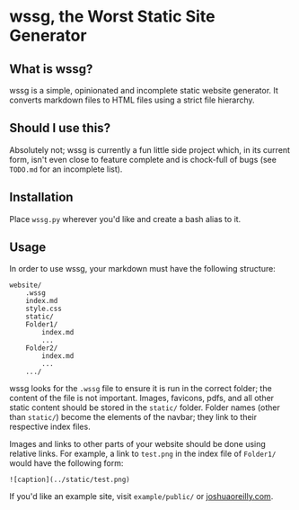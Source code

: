 # wssg, the Worst Static Site Generator

## What is wssg?

wssg is a simple, opinionated and incomplete static website generator.
It converts markdown files to HTML files using a strict file hierarchy.

## Should I use this?

Absolutely not; wssg is currently a fun little side project which, in its current form, isn't even close to feature complete and is chock-full of bugs (see `TODO.md` for an incomplete list).

## Installation

Place `wssg.py` wherever you'd like and create a bash alias to it.

## Usage

In order to use wssg, your markdown must have the following structure:

```
website/
	.wssg
	index.md
	style.css
	static/
	Folder1/
		index.md
		...
	Folder2/
		index.md
		...
	.../
```

wssg looks for the `.wssg` file to ensure it is run in the correct folder; the content of the file is not important.
Images, favicons, pdfs, and all other static content should be stored in the `static/` folder.
Folder names (other than `static/`) become the elements of the navbar; they link to their respective index files.

Images and links to other parts of your website should be done using relative links.
For example, a link to `test.png` in the index file of `Folder1/` would have the following form:

```
![caption](../static/test.png)
```

If you'd like an example site, visit `example/public/` or [joshuaoreilly.com](joshuaoreilly.com).
